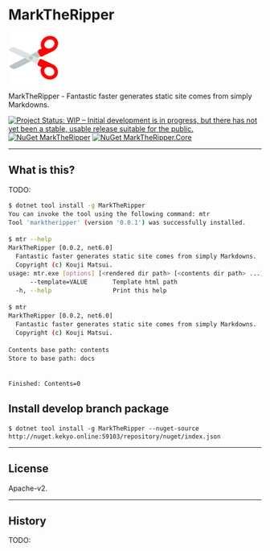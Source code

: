 # MarkTheRipper

![MarkTheRipper](Images/MarkTheRipper.100.png)

MarkTheRipper - Fantastic faster generates static site comes from simply Markdowns.

[![Project Status: WIP – Initial development is in progress, but there has not yet been a stable, usable release suitable for the public.](https://www.repostatus.org/badges/latest/wip.svg)](https://www.repostatus.org/#wip)
[![NuGet MarkTheRipper](https://img.shields.io/nuget/v/MarkTheRipper.svg?style=flat)](https://www.nuget.org/packages/MarkTheRipper)
[![NuGet MarkTheRipper.Core](https://img.shields.io/nuget/v/MarkTheRipper.Core.svg?style=flat)](https://www.nuget.org/packages/MarkTheRipper.Core)

----

## What is this?

TODO:

```bash
$ dotnet tool install -g MarkTheRipper
You can invoke the tool using the following command: mtr
Tool 'marktheripper' (version '0.0.1') was successfully installed.

$ mtr --help
MarkTheRipper [0.0.2, net6.0]
  Fantastic faster generates static site comes from simply Markdowns.
  Copyright (c) Kouji Matsui.
usage: mtr.exe [options] [<rendered dir path> [<contents dir path> ...]]
      --template=VALUE       Template html path
  -h, --help                 Print this help

$ mtr
MarkTheRipper [0.0.2, net6.0]
  Fantastic faster generates static site comes from simply Markdowns.
  Copyright (c) Kouji Matsui.

Contents base path: contents
Store to base path: docs


Finished: Contents=0
```

## Install develop branch package

```
$ dotnet tool install -g MarkTheRipper --nuget-source http://nuget.kekyo.online:59103/repository/nuget/index.json
```

----

## License

Apache-v2.

----

## History

TODO:
